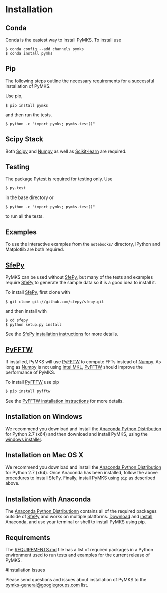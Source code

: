 # Installation

## Conda

Conda is the easiest way to install PyMKS. To install use

    $ conda config --add channels pymks
    $ conda install pymks

## Pip

The following steps outline the necessary requirements for a successful installation of PyMKS.

Use pip,

    $ pip install pymks

and then run the tests.

    $ python -c "import pymks; pymks.test()"

## Scipy Stack

Both [Scipy](http://www.scipy.org/) and [Numpy][numpy]
as well as [Scikit-learn](http://scikit-learn.org) are required.

## Testing

The package [Pytest](https://pytest.org) is required for testing only. Use

    $ py.test

in the base directory or

    $ python -c "import pymks; pymks.test()"

to run all the tests.

## Examples

To use the interactive examples from the `notebooks/` directory,
IPython and Matplotlib are both required.

## [SfePy][sfepy]

PyMKS can be used without [SfePy][sfepy], but many of the tests and
examples require [SfePy][sfepy] to generate the sample data so it is a
good idea to install it.

To install [SfePy][sfepy], first clone with

    $ git clone git://github.com/sfepy/sfepy.git

and then install with

    $ cd sfepy
    $ python setup.py install

See the
[SfePy installation instructions](http://sfepy.org/doc-devel/installation.html)
for more details.

## [PyFFTW][pyfftw]

If installed, PyMKS will use [PyFFTW][pyfftw] to
compute FFTs instead of [Numpy][numpy]. As long as [Numpy][numpy] is
not using [Intel MKL][MKL], [PyFFTW][pyfftw] should improve the
performance of PyMKS.

To install [PyFFTW][pyfftw] use pip

    $ pip install pyfftw

See the [PyFFTW installation instructions](https://github.com/hgomersall/pyFFTW#installation)
 for more details.

## Installation on Windows

We recommend you download and install the [Anaconda Python Distribution](http://continuum.io/downloads)
for Python 2.7 (x64) and then download and install PyMKS, using the [windows installer](https://github.com/materialsinnovation/pymks/releases/download/version-0_2_1/PyMKS-x64-anaconda27.exe).

## Installation on Mac OS X

We recommend you download and install the [Anaconda Python Distribution](http://continuum.io/downloads)
for Python 2.7 (x64). Once Anaconda has been installed, follow the above procedures to install SfePy.
Finally, install PyMKS using `pip` as described above.

## Installation with Anaconda

The [Anaconda Python Distributionn](https://store.continuum.io/cshop/anaconda/)
contains all of the required packages outside of [SfePy][sfepy] and
works on multiple platforms. [Download][conda] and
[install](http://docs.continuum.io/anaconda/install.html) Anaconda, and
use your terminal or shell to install PyMKS using pip.

## Requirements

The [REQUIREMENTS.md](REQUIREMENTS.html) file has a list of required
packages in a Python environment used to run tests and examples
for the current release of PyMKS.

#Installation Issues

Please send questions and issues about installation of PyMKS to the
[pymks-general@googlegroups.com](mailto:pymks-general@googlegroups.com)
list.

[sfepy]: http://sfepy.org
[numpy]: http://www.scipy.org/
[MKL]: https://software.intel.com/en-us/articles/numpyscipy-with-intel-mkl
[pyfftw]: http://hgomersall.github.io/pyFFTW/
[chris]: http://www.lfd.uci.edu/~gohlke/pythonlibs/#scikit-learn
[conda]: http://continuum.io/downloads
